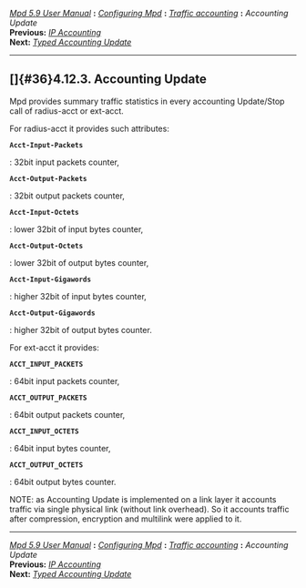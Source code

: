 [*Mpd 5.9 User Manual*](README.md) **:** [*Configuring Mpd*](mpd17.md)
**:** [*Traffic accounting*](mpd33.md) **:** *Accounting Update*\
**Previous:** [*IP Accounting*](mpd35.md)\
**Next:** [*Typed Accounting Update*](mpd37.md)

------------------------------------------------------------------------

## []{#36}4.12.3. Accounting Update

Mpd provides summary traffic statistics in every accounting Update/Stop
call of radius-acct or ext-acct.

For radius-acct it provides such attributes:

**`Acct-Input-Packets`**

:   32bit input packets counter,

**`Acct-Output-Packets`**

:   32bit output packets counter,

**`Acct-Input-Octets`**

:   lower 32bit of input bytes counter,

**`Acct-Output-Octets`**

:   lower 32bit of output bytes counter,

**`Acct-Input-Gigawords`**

:   higher 32bit of input bytes counter,

**`Acct-Output-Gigawords`**

:   higher 32bit of output bytes counter.

For ext-acct it provides:

**`ACCT_INPUT_PACKETS`**

:   64bit input packets counter,

**`ACCT_OUTPUT_PACKETS`**

:   64bit output packets counter,

**`ACCT_INPUT_OCTETS`**

:   64bit input bytes counter,

**`ACCT_OUTPUT_OCTETS`**

:   64bit output bytes counter.

NOTE: as Accounting Update is implemented on a link layer it accounts
traffic via single physical link (without link overhead). So it accounts
traffic after compression, encryption and multilink were applied to it.

------------------------------------------------------------------------

[*Mpd 5.9 User Manual*](README.md) **:** [*Configuring Mpd*](mpd17.md)
**:** [*Traffic accounting*](mpd33.md) **:** *Accounting Update*\
**Previous:** [*IP Accounting*](mpd35.md)\
**Next:** [*Typed Accounting Update*](mpd37.md)
